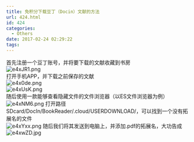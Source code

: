 ```yaml
---
title: 免积分下载豆丁（Docin）文献的方法
url: 424.html
id: 424
categories:
  - Others
date: 2017-02-24 02:29:22
tags:
---
```


首先注册一个豆丁账号，并将要下载的文献收藏到书房  
![e4xJR1.png](https://s2.ax1x.com/2019/08/07/e4xJR1.png)   
打开手机APP，并下载之前保存的文献  
![e4x0de.png](https://s2.ax1x.com/2019/08/07/e4x0de.png)  
![e4xUsK.png](https://s2.ax1x.com/2019/08/07/e4xUsK.png)   
随后使用一款能够查看隐藏文件的文件浏览器（以ES文件浏览器为例）  
![e4xNM6.png](https://s2.ax1x.com/2019/08/07/e4xNM6.png)
打开路径SDcard/DocIn/BookReader/.cloud/USERDOWNLOAD/，可以找到一个没有拓展名的文件  
![e4xYxx.png](https://s2.ax1x.com/2019/08/07/e4xYxx.png)
随后我们将其发送到电脑上，并添加.pdf的拓展名，大功告成  
![e4xwZD.jpg](https://s2.ax1x.com/2019/08/07/e4xwZD.jpg)